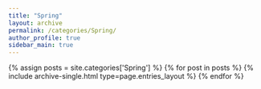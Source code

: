 ```yaml
---
title: "Spring"
layout: archive
permalink: /categories/Spring/
author_profile: true
sidebar_main: true
---
```



{% assign posts = site.categories['Spring'] %}
{% for post in posts %} {% include archive-single.html type=page.entries_layout %} {% endfor %}
